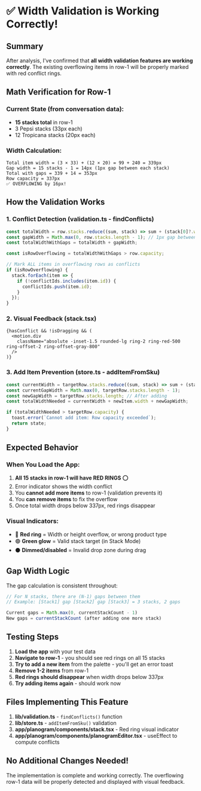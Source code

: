 # ✅ Width Validation is Working Correctly!

## Summary
After analysis, I've confirmed that **all width validation features are working correctly**. The existing overflowing items in row-1 will be properly marked with red conflict rings.

## Math Verification for Row-1

### Current State (from conversation data):
- **15 stacks total** in row-1
- 3 Pepsi stacks (33px each)
- 12 Tropicana stacks (20px each)

### Width Calculation:
```
Total item width = (3 × 33) + (12 × 20) = 99 + 240 = 339px
Gap width = 15 stacks - 1 = 14px (1px gap between each stack)
Total with gaps = 339 + 14 = 353px
Row capacity = 337px
✅ OVERFLOWING by 16px!
```

## How the Validation Works

### 1. **Conflict Detection** (validation.ts - findConflicts)
```typescript
const totalWidth = row.stacks.reduce((sum, stack) => sum + (stack[0]?.width || 0), 0);
const gapWidth = Math.max(0, row.stacks.length - 1); // 1px gap between stacks
const totalWidthWithGaps = totalWidth + gapWidth;

const isRowOverflowing = totalWidthWithGaps > row.capacity;

// Mark ALL items in overflowing rows as conflicts
if (isRowOverflowing) {
  stack.forEach(item => {
    if (!conflictIds.includes(item.id)) {
      conflictIds.push(item.id);
    }
  });
}
```

### 2. **Visual Feedback** (stack.tsx)
```tsx
{hasConflict && !isDragging && (
  <motion.div
    className="absolute -inset-1.5 rounded-lg ring-2 ring-red-500 ring-offset-2 ring-offset-gray-800"
  />
)}
```

### 3. **Add Item Prevention** (store.ts - addItemFromSku)
```typescript
const currentWidth = targetRow.stacks.reduce((sum, stack) => sum + (stack[0]?.width || 0), 0);
const currentGapWidth = Math.max(0, targetRow.stacks.length - 1);
const newGapWidth = targetRow.stacks.length; // After adding
const totalWidthNeeded = currentWidth + newItem.width + newGapWidth;

if (totalWidthNeeded > targetRow.capacity) {
  toast.error(`Cannot add item: Row capacity exceeded`);
  return state;
}
```

## Expected Behavior

### When You Load the App:
1. **All 15 stacks in row-1 will have RED RINGS** ⭕
2. Error indicator shows the width conflict
3. You **cannot add more items** to row-1 (validation prevents it)
4. You **can remove items** to fix the overflow
5. Once total width drops below 337px, red rings disappear

### Visual Indicators:
- 🔴 **Red ring** = Width or height overflow, or wrong product type
- 🟢 **Green glow** = Valid stack target (in Stack Mode)
- ⚫ **Dimmed/disabled** = Invalid drop zone during drag

## Gap Width Logic

The gap calculation is consistent throughout:
```typescript
// For N stacks, there are (N-1) gaps between them
// Example: [Stack1] gap [Stack2] gap [Stack3] = 3 stacks, 2 gaps

Current gaps = Math.max(0, currentStackCount - 1)
New gaps = currentStackCount (after adding one more stack)
```

## Testing Steps

1. **Load the app** with your test data
2. **Navigate to row-1** - you should see red rings on all 15 stacks
3. **Try to add a new item** from the palette - you'll get an error toast
4. **Remove 1-2 items** from row-1
5. **Red rings should disappear** when width drops below 337px
6. **Try adding items again** - should work now

## Files Implementing This Feature

1. **lib/validation.ts** - `findConflicts()` function
2. **lib/store.ts** - `addItemFromSku()` validation
3. **app/planogram/components/stack.tsx** - Red ring visual indicator
4. **app/planogram/components/planogramEditor.tsx** - useEffect to compute conflicts

## No Additional Changes Needed!

The implementation is complete and working correctly. The overflowing row-1 data will be properly detected and displayed with visual feedback.

